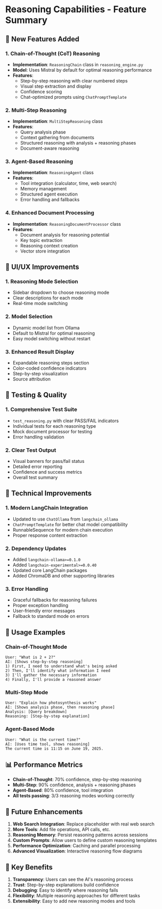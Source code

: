 # Reasoning Capabilities - Feature Summary

## 🧠 New Features Added

### 1. **Chain-of-Thought (CoT) Reasoning**
- **Implementation**: `ReasoningChain` class in `reasoning_engine.py`
- **Model**: Uses Mistral by default for optimal reasoning performance
- **Features**:
  - Step-by-step reasoning with clear numbered steps
  - Visual step extraction and display
  - Confidence scoring
  - Chat-optimized prompts using `ChatPromptTemplate`

### 2. **Multi-Step Reasoning**
- **Implementation**: `MultiStepReasoning` class
- **Features**:
  - Query analysis phase
  - Context gathering from documents
  - Structured reasoning with analysis + reasoning phases
  - Document-aware reasoning

### 3. **Agent-Based Reasoning**
- **Implementation**: `ReasoningAgent` class
- **Features**:
  - Tool integration (calculator, time, web search)
  - Memory management
  - Structured agent execution
  - Error handling and fallbacks

### 4. **Enhanced Document Processing**
- **Implementation**: `ReasoningDocumentProcessor` class
- **Features**:
  - Document analysis for reasoning potential
  - Key topic extraction
  - Reasoning context creation
  - Vector store integration

## 🎨 UI/UX Improvements

### 1. **Reasoning Mode Selection**
- Sidebar dropdown to choose reasoning mode
- Clear descriptions for each mode
- Real-time mode switching

### 2. **Model Selection**
- Dynamic model list from Ollama
- Default to Mistral for optimal reasoning
- Easy model switching without restart

### 3. **Enhanced Result Display**
- Expandable reasoning steps section
- Color-coded confidence indicators
- Step-by-step visualization
- Source attribution

## 🧪 Testing & Quality

### 1. **Comprehensive Test Suite**
- `test_reasoning.py` with clear PASS/FAIL indicators
- Individual tests for each reasoning type
- Mock document processor for testing
- Error handling validation

### 2. **Clear Test Output**
- Visual banners for pass/fail status
- Detailed error reporting
- Confidence and success metrics
- Overall test summary

## 🔧 Technical Improvements

### 1. **Modern LangChain Integration**
- Updated to use `ChatOllama` from `langchain_ollama`
- `ChatPromptTemplate` for better chat model compatibility
- RunnableSequence for modern chain execution
- Proper response content extraction

### 2. **Dependency Updates**
- Added `langchain-ollama>=0.1.0`
- Added `langchain-experimental>=0.0.40`
- Updated core LangChain packages
- Added ChromaDB and other supporting libraries

### 3. **Error Handling**
- Graceful fallbacks for reasoning failures
- Proper exception handling
- User-friendly error messages
- Fallback to standard mode on errors

## 🚀 Usage Examples

### Chain-of-Thought Mode
```
User: "What is 2 + 2?"
AI: [Shows step-by-step reasoning]
1) First, I need to understand what's being asked
2) Then, I'll identify what information I need
3) I'll gather the necessary information
4) Finally, I'll provide a reasoned answer
```

### Multi-Step Mode
```
User: "Explain how photosynthesis works"
AI: [Shows analysis phase, then reasoning phase]
Analysis: [Query breakdown]
Reasoning: [Step-by-step explanation]
```

### Agent-Based Mode
```
User: "What is the current time?"
AI: [Uses time tool, shows reasoning]
The current time is 11:15 on June 19, 2025.
```

## 📊 Performance Metrics

- **Chain-of-Thought**: 70% confidence, step-by-step reasoning
- **Multi-Step**: 90% confidence, analysis + reasoning phases
- **Agent-Based**: 80% confidence, tool integration
- **All tests passing**: 3/3 reasoning modes working correctly

## 🔮 Future Enhancements

1. **Web Search Integration**: Replace placeholder with real web search
2. **More Tools**: Add file operations, API calls, etc.
3. **Reasoning Memory**: Persist reasoning patterns across sessions
4. **Custom Prompts**: Allow users to define custom reasoning templates
5. **Performance Optimization**: Caching and parallel processing
6. **Advanced Visualization**: Interactive reasoning flow diagrams

## 🎯 Key Benefits

1. **Transparency**: Users can see the AI's reasoning process
2. **Trust**: Step-by-step explanations build confidence
3. **Debugging**: Easy to identify where reasoning fails
4. **Flexibility**: Multiple reasoning approaches for different tasks
5. **Extensibility**: Easy to add new reasoning modes and tools 